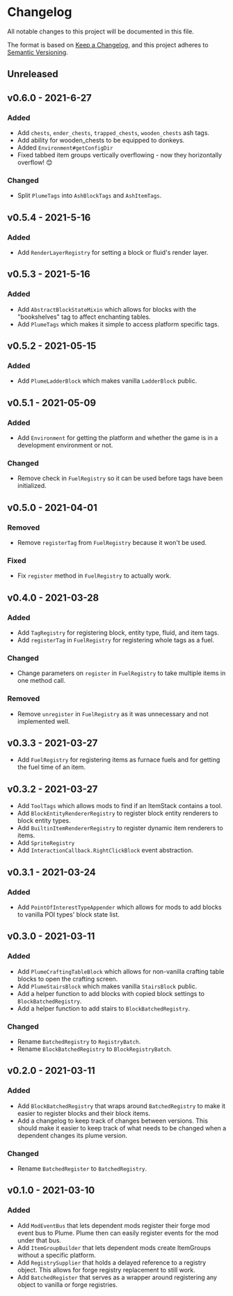 # Changelog
All notable changes to this project will be documented in this file.

The format is based on [Keep a Changelog](https://keepachangelog.com/en/1.0.0/),
and this project adheres to [Semantic Versioning](https://semver.org/spec/v2.0.0.html).

## Unreleased

## v0.6.0 - 2021-6-27
### Added
- Add `chests`, `ender_chests`, `trapped_chests`, `wooden_chests` ash tags.
- Add ability for wooden_chests to be equipped to donkeys.
- Added `Environment#getConfigDir`
- Fixed tabbed item groups vertically overflowing - now they horizontally overflow! 😊

### Changed
- Split `PlumeTags` into `AshBlockTags` and `AshItemTags`.

## v0.5.4 - 2021-5-16
### Added
- Add `RenderLayerRegistry` for setting a block or fluid's render layer.

## v0.5.3 - 2021-5-16
### Added
- Add `AbstractBlockStateMixin` which allows for blocks with the "bookshelves"
  tag to affect enchanting tables.
- Add `PlumeTags` which makes it simple to access platform specific tags.

## v0.5.2 - 2021-05-15
### Added
- Add `PlumeLadderBlock` which makes vanilla `LadderBlock` public.

## v0.5.1 - 2021-05-09
### Added
- Add `Environment` for getting the platform and whether the game is in a
  development environment or not.

### Changed
- Remove check in `FuelRegistry` so it can be used before tags have been
  initialized.

## v0.5.0 - 2021-04-01
### Removed
- Remove `registerTag` from `FuelRegistry` because it won't be used.

### Fixed
- Fix `register` method in `FuelRegistry` to actually work.

## v0.4.0 - 2021-03-28
### Added
- Add `TagRegistry` for registering block, entity type, fluid, and item tags.
- Add `registerTag` in `FuelRegistry` for registering whole tags as a fuel.

### Changed
- Change parameters on `register` in `FuelRegistry` to take multiple items in
  one method call.

### Removed
- Remove `unregister` in `FuelRegistry` as it was unnecessary and not
  implemented well.

## v0.3.3 - 2021-03-27
- Add `FuelRegistry` for registering items as furnace fuels and for getting
  the fuel time of an item.

## v0.3.2 - 2021-03-27
- Add `ToolTags` which allows mods to find if an ItemStack contains a tool.
- Add `BlockEntityRendererRegistry` to register block entity renderers to block
  entity types.
- Add `BuiltinItemRendererRegistry` to register dynamic item renderers to items.
- Add `SpriteRegistry`
- Add `InteractionCallback.RightClickBlock` event abstraction.

## v0.3.1 - 2021-03-24
### Added
- Add `PointOfInterestTypeAppender` which allows for mods to add blocks to
  vanilla POI types' block state list.

## v0.3.0 - 2021-03-11
### Added
- Add `PlumeCraftingTableBlock` which allows for non-vanilla crafting table
  blocks to open the crafting screen.
- Add `PlumeStairsBlock` which makes vanilla `StairsBlock` public.
- Add a helper function to add blocks with copied block settings to
  `BlockBatchedRegistry`.
- Add a helper function to add stairs to `BlockBatchedRegistry`.

### Changed
- Rename `BatchedRegistry` to `RegistryBatch`.
- Rename `BlockBatchedRegistry` to `BlockRegistryBatch`.

## v0.2.0 - 2021-03-11
### Added
- Add `BlockBatchedRegistry` that wraps around `BatchedRegistry` to make it
  easier to register blocks and their block items.
- Add a changelog to keep track of changes between versions. This should make
  it easier to keep track of what needs to be changed when a dependent changes
  its plume version.

### Changed
- Rename `BatchedRegister` to `BatchedRegistry`.

## v0.1.0 - 2021-03-10
### Added
- Add `ModEventBus` that lets dependent mods register their forge mod event bus
  to Plume. Plume then can easily register events for the mod under that bus.
- Add `ItemGroupBuilder` that lets dependent mods create ItemGroups without a
  specific platform.
- Add `RegistrySupplier` that holds a delayed reference to a registry object.
  This allows for forge registry replacement to still work.
- Add `BatchedRegister` that serves as a wrapper around registering any object
  to vanilla or forge registries.
